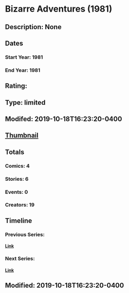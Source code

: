 # Bizarre Adventures (1981)
## Description: None
## Dates
### Start Year: 1981
### End Year: 1981
## Rating: 
## Type: limited
## Modifed: 2019-10-18T16:23:20-0400
## [Thumbnail](http://i.annihil.us/u/prod/marvel/i/mg/6/40/5751cbd39052e.jpg)
## Totals
### Comics: 4
### Stories: 6
### Events: 0
### Creators: 19
## Timeline
### Previous Series: 
#### [Link]()
### Next Series: 
#### [Link]()
## Modified: 2019-10-18T16:23:20-0400